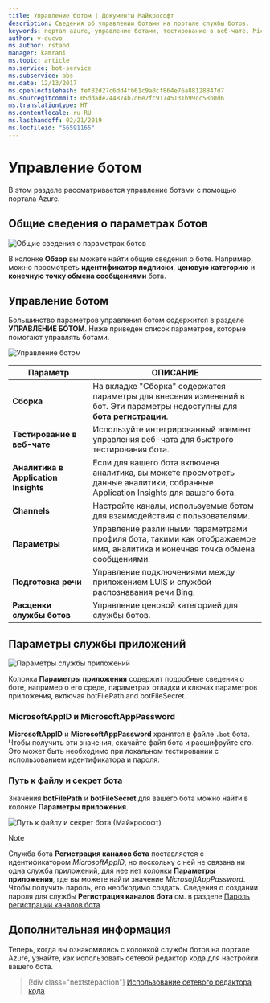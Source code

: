 ```yaml
---
title: Управление ботом | Документы Майкрософт
description: Сведения об управлении ботами на портале службы ботов.
keywords: портал azure, управление ботами, тестирование в веб-чате, MicrosoftAppID, MicrosoftAppPassword, параметры приложения
author: v-ducvo
ms.author: rstand
manager: kamrani
ms.topic: article
ms.service: bot-service
ms.subservice: abs
ms.date: 12/13/2017
ms.openlocfilehash: fef82d27c6dd4fb61c9a0cf864e76a88128847d7
ms.sourcegitcommit: 05ddade244874b7d6e2fc91745131b99cc58b0d6
ms.translationtype: HT
ms.contentlocale: ru-RU
ms.lasthandoff: 02/21/2019
ms.locfileid: "56591165"
---
```

# <a name="manage-a-bot"></a>Управление ботом

В этом разделе рассматривается управление ботами с помощью портала Azure.

## <a name="bot-settings-overview"></a>Общие сведения о параметрах ботов

![Общие сведения о параметрах ботов](~/media/azure-manage-a-bot/overview.png)

В колонке **Обзор** вы можете найти общие сведения о боте. Например, можно просмотреть **идентификатор подписки**, **ценовую категорию** и **конечную точку обмена сообщениями** бота.

## <a name="bot-management"></a>Управление ботом

 Большинство параметров управления ботом содержится в разделе **УПРАВЛЕНИЕ БОТОМ**. Ниже приведен список параметров, которые помогают управлять ботами.

![Управление ботом](~/media/azure-manage-a-bot/bot-management.png)

| Параметр |  ОПИСАНИЕ |
| ---- | ---- |
| **Сборка** | На вкладке "Сборка" содержатся параметры для внесения изменений в бот. Эти параметры недоступны для **бота регистрации**. |
| **Тестирование в веб-чате** | Используйте интегрированный элемент управления веб-чата для быстрого тестирования бота. |
| **Аналитика в Application Insights** | Если для вашего бота включена аналитика, вы можете просмотреть данные аналитики, собранные Application Insights для вашего бота. |
| **Channels** | Настройте каналы, используемые ботом для взаимодействия с пользователями. |
| **Параметры** | Управление различными параметрами профиля бота, такими как отображаемое имя, аналитика и конечная точка обмена сообщениями. |
| **Подготовка речи** | Управление подключениями между приложением LUIS и службой распознавания речи Bing. |
| **Расценки службы ботов** | Управление ценовой категорией для службы ботов. |

## <a name="app-service-settings"></a>Параметры службы приложений

![Параметры службы приложений](~/media/azure-manage-a-bot/app-service-settings.png)

Колонка **Параметры приложения** содержит подробные сведения о боте, например о его среде, параметрах отладки и ключах параметров приложения, включая botFilePath and botFileSecret.

### <a name="microsoftappid-and-microsoftapppassword"></a>MicrosoftAppID и MicrosoftAppPassword

**MicrosoftAppID** и **MicrosoftAppPassword** хранятся в файле `.bot` бота. Чтобы получить эти значения, скачайте файл бота и расшифруйте его. Это может быть необходимо при локальном тестировании с использованием идентификатора и пароля.

### <a name="bot-file-path-and-secret"></a>Путь к файлу и секрет бота

Значения **botFilePath** и **botFileSecret** для вашего бота можно найти в колонке **Параметры приложения**.

![Путь к файлу и секрет бота (Майкрософт)](~/media/azure-manage-a-bot/app-settings.png)

> [!NOTE]
> Служба бота **Регистрация каналов бота** поставляется с идентификатором *MicrosoftAppID*, но поскольку с ней не связана ни одна служба приложений, для нее нет колонки **Параметры приложения**, где вы можете найти значение *MicrosoftAppPassword*. Чтобы получить пароль, его необходимо создать. Сведения о создании пароля для службы **Регистрация каналов бота** см. в разделе [Пароль регистрации каналов бота](bot-service-quickstart-registration.md#bot-channels-registration-password).

## <a name="next-steps"></a>Дополнительная информация
Теперь, когда вы ознакомились с колонкой службы ботов на портале Azure, узнайте, как использовать сетевой редактор кода для настройки вашего бота.
> [!div class="nextstepaction"]
> [Использование сетевого редактора кода](bot-service-build-online-code-editor.md)
